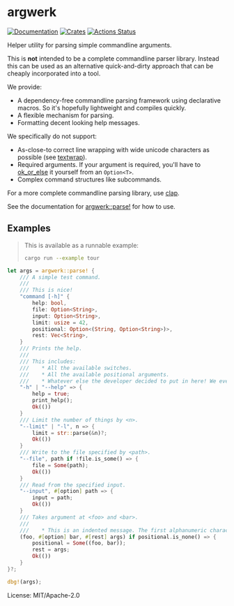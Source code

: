 # argwerk

[![Documentation](https://docs.rs/argwerk/badge.svg)](https://docs.rs/argwerk)
[![Crates](https://img.shields.io/crates/v/argwerk.svg)](https://crates.io/crates/argwerk)
[![Actions Status](https://github.com/udoprog/argwerk/workflows/Rust/badge.svg)](https://github.com/udoprog/argwerk/actions)

Helper utility for parsing simple commandline arguments.

This is **not** intended to be a complete commandline parser library.
Instead this can be used as an alternative quick-and-dirty approach that can
be cheaply incorporated into a tool.

We provide:
* A dependency-free commandline parsing framework using declarative macros.
  So it's hopefully lightweight and compiles quickly.
* A flexible mechanism for parsing.
* Formatting decent looking help messages.

We specifically do not support:
* As-close-to correct line wrapping with wide unicode characters as possible
  (see [textwrap]).
* Required arguments. If your argument is required, you'll have to
  [ok_or_else] it yourself from an `Option<T>`.
* Complex command structures like subcommands.

For a more complete commandline parsing library, use [clap].

See the documentation for [argwerk::parse!] for how to use.

## Examples

> This is available as a runnable example:
> ```sh
> cargo run --example tour
> ```

```rust
let args = argwerk::parse! {
    /// A simple test command.
    ///
    /// This is nice!
    "command [-h]" {
        help: bool,
        file: Option<String>,
        input: Option<String>,
        limit: usize = 42,
        positional: Option<(String, Option<String>)>,
        rest: Vec<String>,
    }
    /// Prints the help.
    ///
    /// This includes:
    ///    * All the available switches.
    ///    * All the available positional arguments.
    ///    * Whatever else the developer decided to put in here! We even support wrapping comments which are overly long.
    "-h" | "--help" => {
        help = true;
        print_help();
        Ok(())
    }
    /// Limit the number of things by <n>.
    "--limit" | "-l", n => {
        limit = str::parse(&n)?;
        Ok(())
    }
    /// Write to the file specified by <path>.
    "--file", path if !file.is_some() => {
        file = Some(path);
        Ok(())
    }
    /// Read from the specified input.
    "--input", #[option] path => {
        input = path;
        Ok(())
    }
    /// Takes argument at <foo> and <bar>.
    ///
    ///    * This is an indented message. The first alphanumeric character determines the indentation to use.
    (foo, #[option] bar, #[rest] args) if positional.is_none() => {
        positional = Some((foo, bar));
        rest = args;
        Ok(())
    }
}?;

dbg!(args);
```

[ok_or_else]: https://doc.rust-lang.org/std/option/enum.Option.html#method.ok_or_else
[textwrap]: https://docs.rs/textwrap/0.13.2/textwrap/#displayed-width-vs-byte-size
[argwerk::parse!]: https://docs.rs/argwerk/0/argwerk/macro.parse.html
[clap]: https://docs.rs/clap

License: MIT/Apache-2.0
